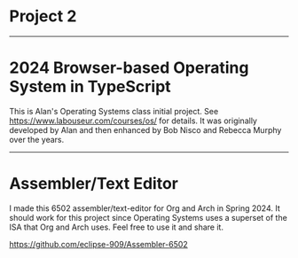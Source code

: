 # Project 2
___
2024 Browser-based Operating System in TypeScript
=================================================

This is Alan's Operating Systems class initial project.
See https://www.labouseur.com/courses/os/ for details.
It was originally developed by Alan and then enhanced by Bob Nisco and Rebecca Murphy over the years.
___
# Assembler/Text Editor
I made this 6502 assembler/text-editor for Org and Arch in Spring 2024.
It should work for this project since Operating Systems uses a superset of
the ISA that Org and Arch uses. Feel free to use it and share it.

https://github.com/eclipse-909/Assembler-6502